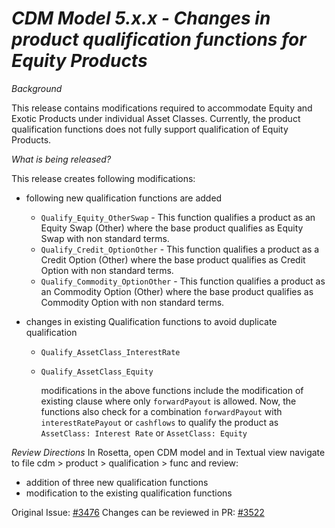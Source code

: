 # *CDM Model 5.x.x - Changes in product qualification functions for Equity Products*

_Background_

This release contains modifications required to accommodate Equity and Exotic Products under individual Asset Classes. Currently, the product qualification functions does not fully support qualification of Equity Products.

_What is being released?_

This release creates following modifications:
- following new qualification functions are added
  - `Qualify_Equity_OtherSwap` - This function qualifies a product as an Equity Swap (Other) where the base product qualifies as Equity Swap with non standard terms.
  - `Qualify_Credit_OptionOther` - This function qualifies a product as a Credit Option (Other) where the base product qualifies as Credit Option with non standard terms.
  - `Qualify_Commodity_OptionOther` - This function qualifies a product as an Commodity Option (Other) where the base product qualifies as Commodity Option with non standard terms.
  
- changes in existing Qualification functions to avoid duplicate qualification

  - `Qualify_AssetClass_InterestRate` 
  - `Qualify_AssetClass_Equity`

      modifications in the above functions include the modification of existing clause where only `forwardPayout` is allowed. Now, the functions also check for a combination `forwardPayout` with `interestRatePayout` or `cashflows` to qualify the product as `AssetClass: Interest Rate` or  `AssetClass: Equity`

_Review Directions_
In Rosetta, open CDM model and in Textual view navigate to file cdm > product > qualification > func and review:
- addition of three new qualification functions
- modification to the existing qualification functions

Original Issue: [#3476](https://github.com/finos/common-domain-model/issues/3476)
Changes can be reviewed in PR: [#3522](https://github.com/finos/common-domain-model/pull/3522)
